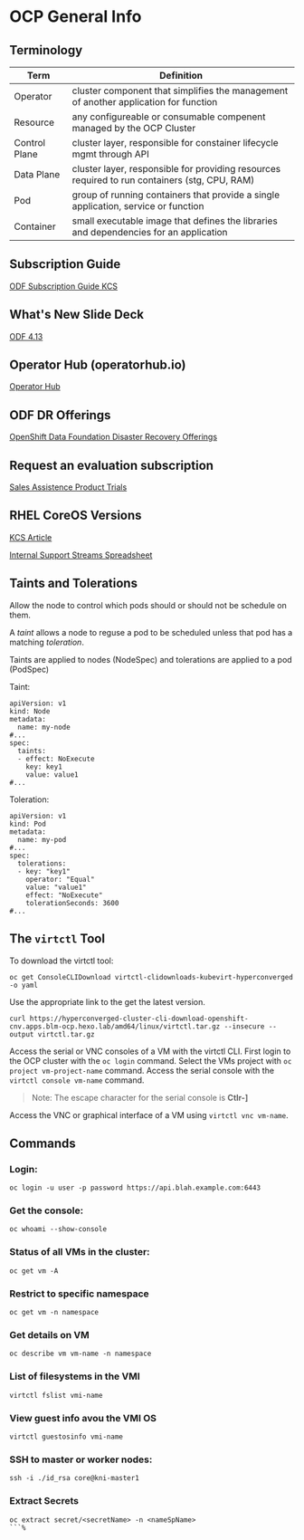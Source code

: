 # OCP General Info  

## Terminology

| Term | Definition | 
| -- | -- | 
|Operator | cluster component that simplifies the management of another application for function |  
| Resource | any configureable or consumable compenent managed by the OCP Cluster |  
| Control Plane |  cluster layer, responsible for constainer lifecycle mgmt through API |  
| Data Plane | cluster layer, responsible for providing resources required to run containers (stg, CPU, RAM) |  
| Pod | group of running containers that provide a single application, service or function |  
| Container | small executable image that defines the libraries and dependencies for an application |   

## Subscription Guide

[ODF Subscription Guide KCS](https://access.redhat.com/articles/6932811)

## What's New Slide Deck

[ODF 4.13](https://docs.google.com/presentation/d/1hvmVJl1UulEs4556j7TDray6MmXHBVIQ-anUGd06LmU/edit#slide=id.g24d38371479_0_870)

## Operator Hub (operatorhub.io)

[Operator Hub](https://operatorhub.io)

## ODF DR Offerings

[OpenShift Data Foundation Disaster Recovery Offerings](https://access.redhat.com/articles/7007419)

## Request an evaluation subscription

[Sales Assistence Product Trials](https://docs.google.com/document/d/1HnehIvH2TjOBUp86hHec1Y7d3Zff0C8LhvrsI9RmLBo/edit)

## RHEL CoreOS Versions 

[KCS Article](https://access.redhat.com/articles/6907891)

[Internal Support Streams Spreadsheet](https://docs.google.com/spreadsheets/d/1VO00pWkWf8Fr30PHl8mZFTK9ZnJO51BGXH4FT6efwp4/edit#gid=1551125754)


## Taints and Tolerations

Allow the node to control which pods should or should not be schedule on them. 

A *taint* allows a node to reguse a pod to be scheduled unless that pod has a matching *toleration*.

Taints are applied to nodes (NodeSpec) and tolerations are applied to a pod (PodSpec)

Taint:
```
apiVersion: v1
kind: Node
metadata:
  name: my-node
#...
spec:
  taints:
  - effect: NoExecute
    key: key1
    value: value1
#...
```

Toleration:
```
apiVersion: v1
kind: Pod
metadata:
  name: my-pod
#...
spec:
  tolerations:
  - key: "key1"
    operator: "Equal"
    value: "value1"
    effect: "NoExecute"
    tolerationSeconds: 3600
#...
```

## The `virtctl` Tool

To download the virtctl tool:

```
oc get ConsoleCLIDownload virtctl-clidownloads-kubevirt-hyperconverged -o yaml
```

Use the appropriate link to the get the latest version.
```
curl https://hyperconverged-cluster-cli-download-openshift-cnv.apps.blm-ocp.hexo.lab/amd64/linux/virtctl.tar.gz --insecure --output virtctl.tar.gz
```



Access the serial or VNC consoles of a VM with the virtctl CLI.  First login to the OCP cluster with the `oc login` command.  Select the VMs project with `oc project vm-project-name` command.  Access the serial console with the `virtctl console vm-name` command.  

> Note: The escape character for the serial console is **Ctlr-]**

Access the VNC or graphical interface of a VM using `virtctl vnc vm-name`.


## Commands

### Login:
```
oc login -u user -p password https://api.blah.example.com:6443
```

### Get the console:
```
oc whoami --show-console
```

### Status of all VMs in the cluster:
```
oc get vm -A
```

### Restrict to specific namespace
```
oc get vm -n namespace
```

### Get details on VM
```
oc describe vm vm-name -n namespace
```

### List of filesystems in the VMI
```
virtctl fslist vmi-name
```

### View guest info avou the VMI OS
```
virtctl guestosinfo vmi-name
```

### SSH to master or worker nodes:
```
ssh -i ./id_rsa core@kni-master1
```

### Extract Secrets

```
oc extract secret/<secretName> -n <nameSpName>
```%                                           